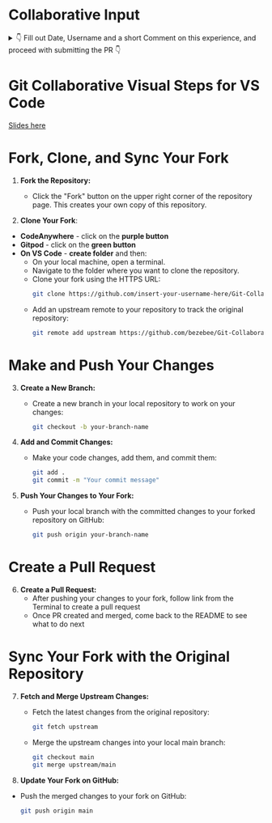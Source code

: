 # Collaborative Input

<details>
<summary> 👇 Fill out Date, Username and a short Comment on this experience, and proceed with submitting the PR 👇 </summary>
<br>

| Date       | Username         | Comment                                                                                                                                                                                                                    |
| ---------- | ---------------- | -------------------------------------------------------------------------------------------------------------------------------------------------------------------------------------------------------------------------- |
| 05/10/2023 | JWalshe86        | Forking great stuff Kaisa, thanks for this.                                                                                                                                                                                |
| 04/09/2023 | GeorginaCarlisle | Really nice clear instructions and great communication for Kasia. Thank you for the chance to practice.                                                                                                                    |
| 05/09/2023 | ShaneDoyle       | Enjoyed the process, nice to finally get a chance to practice this for myself!                                                                                                                                             |
| 05/09/2023 | inc21            | Really enjoying playing around here and getting more comfortable with this. Thanks Kasia!!                                                                                                                                 |
| 13/09/2023 | SamOBrienOlinger | Thanks Kasia! A lot learnt from you today.                                                                                                                                                                                 |
| 14/09/2023 | URiem            | Thanks for this little GitHub lesson, Kasia! Still trying to wrap my head around what exactly happened in the background as I was completing all these step. I am sure it will click eventually. It's very useful to know! |
| 26/9/2023  | URiem            | Learn and Repeat the process using VSCode - always learning something new! Thanks for all the help!!                                                                                                                       |
| 02/10/2023 | NiclO1337        | Thanks for opportunity to try this and learn!                                                                                                                                                                              |
| 09/10/2023 | Zaicodes         | Thank you for helping us practice this, still not 100% confident but I'm sure the Hackathon will help a lot.                                                                                                               |
| 12/10/2023 | Kiksgold         | Thank you Kasia for your help. I look forward to the next hackathon.                                                                                                                                                       |
| 12/10/2023 | SharjAhmed       | Thanks for this lesson Kasia! Looking forward to the Hackathon!                                                                                                                                                            |
| 12/10/2023 | johnamdickson    | Not taking part in October Hackathon but appreicate the tutorial on GitHub. Thanks Kaisa!                                                                                                                                  |
| 14/10/2023 | patthoege        | First time doing a fork, clone and create a new branch by myself successfully! Thanks for the help and practice Kasia!                                                                                                     |
| 17/10/2023 | ajmmcredie       | Thank you for the pre-Hackathon practise Kasia!                                                                                                                                                                            |
| 17/10/2023 | NikolettaGr      | Thank you Kasia for this opportunity!                                                                                                                                                                                      |
| 30/10/2023 | llancruzz        | Thanks for the help and practice Kasia                                                                                                                                                                                     |
|            |                  |                                                                                                                                                                                                                            |
|            |                  |                                                                                                                                                                                                                            |
|            |                  |                                                                                                                                                                                                                            |
|            |                  |                                                                                                                                                                                                                            |
|            |                  |                                                                                                                                                                                                                            |
|            |                  |                                                                                                                                                                                                                            |
|            |                  |                                                                                                                                                                                                                            |
|            |                  |                                                                                                                                                                                                                            |

</details>

# Git Collaborative Visual Steps for VS Code

[Slides here](https://app.box.com/s/r356kxmp3yiwa96evgmpera7il9t4xyg)

# Fork, Clone, and Sync Your Fork

1. **Fork the Repository:**

   - Click the "Fork" button on the upper right corner of the repository page. This creates your own copy of this repository.

2. **Clone Your Fork**:

- **CodeAnywhere** - click on the **purple button**
- **Gitpod** - click on the **green button**
- **On VS Code** - **create folder** and then:
  - On your local machine, open a terminal.
  - Navigate to the folder where you want to clone the repository.
  - Clone your fork using the HTTPS URL:
    ```bash
    git clone https://github.com/insert-your-username-here/Git-Collaborative.git
    ```
  - Add an upstream remote to your repository to track the original repository:
    ```bash
    git remote add upstream https://github.com/bezebee/Git-Collaborative.git
    ```

# Make and Push Your Changes

3. **Create a New Branch:**

   - Create a new branch in your local repository to work on your changes:
     ```bash
     git checkout -b your-branch-name
     ```

4. **Add and Commit Changes:**

   - Make your code changes, add them, and commit them:
     ```bash
     git add .
     git commit -m "Your commit message"
     ```

5. **Push Your Changes to Your Fork:**
   - Push your local branch with the committed changes to your forked repository on GitHub:
     ```bash
     git push origin your-branch-name
     ```

# Create a Pull Request

6. **Create a Pull Request:**
   - After pushing your changes to your fork, follow link from the Terminal to create a pull request
   - Once PR created and merged, come back to the README to see what to do next

# Sync Your Fork with the Original Repository

7. **Fetch and Merge Upstream Changes:**

   - Fetch the latest changes from the original repository:
     ```bash
     git fetch upstream
     ```
   - Merge the upstream changes into your local main branch:
     ```bash
     git checkout main
     git merge upstream/main
     ```

8. **Update Your Fork on GitHub:**

- Push the merged changes to your fork on GitHub:
  ```bash
  git push origin main
  ```
